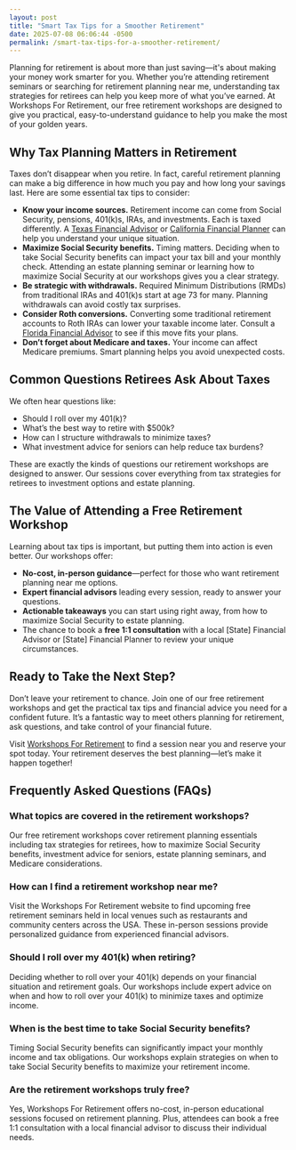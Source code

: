 ```yaml
---
layout: post
title: "Smart Tax Tips for a Smoother Retirement"
date: 2025-07-08 06:06:44 -0500
permalink: /smart-tax-tips-for-a-smoother-retirement/
---
```

Planning for retirement is about more than just saving—it's about making your money work smarter for you. Whether you’re attending retirement seminars or searching for retirement planning near me, understanding tax strategies for retirees can help you keep more of what you’ve earned. At Workshops For Retirement, our free retirement workshops are designed to give you practical, easy-to-understand guidance to help you make the most of your golden years.

## Why Tax Planning Matters in Retirement

Taxes don’t disappear when you retire. In fact, careful retirement planning can make a big difference in how much you pay and how long your savings last. Here are some essential tax tips to consider:

- **Know your income sources.** Retirement income can come from Social Security, pensions, 401(k)s, IRAs, and investments. Each is taxed differently. A [Texas Financial Advisor](https://workshopsforretirement.com/) or [California Financial Planner](https://workshopsforretirement.com/) can help you understand your unique situation.
- **Maximize Social Security benefits.** Timing matters. Deciding when to take Social Security benefits can impact your tax bill and your monthly check. Attending an estate planning seminar or learning how to maximize Social Security at our workshops gives you a clear strategy.
- **Be strategic with withdrawals.** Required Minimum Distributions (RMDs) from traditional IRAs and 401(k)s start at age 73 for many. Planning withdrawals can avoid costly tax surprises.
- **Consider Roth conversions.** Converting some traditional retirement accounts to Roth IRAs can lower your taxable income later. Consult a [Florida Financial Advisor](https://workshopsforretirement.com/) to see if this move fits your plans.
- **Don’t forget about Medicare and taxes.** Your income can affect Medicare premiums. Smart planning helps you avoid unexpected costs.

## Common Questions Retirees Ask About Taxes

We often hear questions like:

- Should I roll over my 401(k)?
- What’s the best way to retire with $500k?
- How can I structure withdrawals to minimize taxes?
- What investment advice for seniors can help reduce tax burdens?

These are exactly the kinds of questions our retirement workshops are designed to answer. Our sessions cover everything from tax strategies for retirees to investment options and estate planning.

## The Value of Attending a Free Retirement Workshop

Learning about tax tips is important, but putting them into action is even better. Our workshops offer:

- **No-cost, in-person guidance**—perfect for those who want retirement planning near me options.
- **Expert financial advisors** leading every session, ready to answer your questions.
- **Actionable takeaways** you can start using right away, from how to maximize Social Security to estate planning.
- The chance to book a **free 1:1 consultation** with a local [State] Financial Advisor or [State] Financial Planner to review your unique circumstances.

## Ready to Take the Next Step?

Don’t leave your retirement to chance. Join one of our free retirement workshops and get the practical tax tips and financial advice you need for a confident future. It’s a fantastic way to meet others planning for retirement, ask questions, and take control of your financial future.

Visit [Workshops For Retirement](https://workshopsforretirement.com/) to find a session near you and reserve your spot today. Your retirement deserves the best planning—let’s make it happen together!

## Frequently Asked Questions (FAQs)

### What topics are covered in the retirement workshops?

Our free retirement workshops cover retirement planning essentials including tax strategies for retirees, how to maximize Social Security benefits, investment advice for seniors, estate planning seminars, and Medicare considerations.

### How can I find a retirement workshop near me?

Visit the Workshops For Retirement website to find upcoming free retirement seminars held in local venues such as restaurants and community centers across the USA. These in-person sessions provide personalized guidance from experienced financial advisors.

### Should I roll over my 401(k) when retiring?

Deciding whether to roll over your 401(k) depends on your financial situation and retirement goals. Our workshops include expert advice on when and how to roll over your 401(k) to minimize taxes and optimize income.

### When is the best time to take Social Security benefits?

Timing Social Security benefits can significantly impact your monthly income and tax obligations. Our workshops explain strategies on when to take Social Security benefits to maximize your retirement income.

### Are the retirement workshops truly free?

Yes, Workshops For Retirement offers no-cost, in-person educational sessions focused on retirement planning. Plus, attendees can book a free 1:1 consultation with a local financial advisor to discuss their individual needs.

<script type="application/ld+json">
{
  "@context": "https://schema.org",
  "@type": "BlogPosting",
  "headline": "Smart Tax Tips for a Smoother Retirement",
  "description": "Learn essential tax strategies for retirees and how to maximize your Social Security benefits with free retirement workshops by Workshops For Retirement.",
  "author": {
    "@type": "Person",
    "name": "Workshops For Retirement"
  },
  "publisher": {
    "@type": "Person",
    "name": "Workshops For Retirement"
  },
  "mainEntityOfPage": {
    "@type": "WebPage",
    "@id": "https://workshopsforretirement.com/blog/smart-tax-tips-for-a-smoother-retirement"
  },
  "datePublished": "2024-06-01",
  "dateModified": "2024-06-01"
}
</script>

<script type="application/ld+json">
{
  "@context": "https://schema.org",
  "@type": "FAQPage",
  "mainEntity": [
    {
      "@type": "Question",
      "name": "What topics are covered in the retirement workshops?",
      "acceptedAnswer": {
        "@type": "Answer",
        "text": "Our free retirement workshops cover retirement planning essentials including tax strategies for retirees, how to maximize Social Security benefits, investment advice for seniors, estate planning seminars, and Medicare considerations."
      }
    },
    {
      "@type": "Question",
      "name": "How can I find a retirement workshop near me?",
      "acceptedAnswer": {
        "@type": "Answer",
        "text": "Visit the Workshops For Retirement website to find upcoming free retirement seminars held in local venues such as restaurants and community centers across the USA. These in-person sessions provide personalized guidance from experienced financial advisors."
      }
    },
    {
      "@type": "Question",
      "name": "Should I roll over my 401(k) when retiring?",
      "acceptedAnswer": {
        "@type": "Answer",
        "text": "Deciding whether to roll over your 401(k) depends on your financial situation and retirement goals. Our workshops include expert advice on when and how to roll over your 401(k) to minimize taxes and optimize income."
      }
    },
    {
      "@type": "Question",
      "name": "When is the best time to take Social Security benefits?",
      "acceptedAnswer": {
        "@type": "Answer",
        "text": "Timing Social Security benefits can significantly impact your monthly income and tax obligations. Our workshops explain strategies on when to take Social Security benefits to maximize your retirement income."
      }
    },
    {
      "@type": "Question",
      "name": "Are the retirement workshops truly free?",
      "acceptedAnswer": {
        "@type": "Answer",
        "text": "Yes, Workshops For Retirement offers no-cost, in-person educational sessions focused on retirement planning. Plus, attendees can book a free 1:1 consultation with a local financial advisor to discuss their individual needs."
      }
    }
  ]
}
</script>